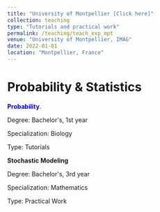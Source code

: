 ```yaml
---
title: "University of Montpellier [Click here]"
collection: teaching
type: "Tutorials and practical work"
permalink: /teaching/teach_exp_mpt
venue: "University of Montpellier, IMAG"
date: 2022-01-01
location: "Montpellier, France"
---
```


# Probability & Statistics 

<span style="color:blue"> **Probability**</span>.

Degree: Bachelor's, 1st year

Specialization: Biology

Type: Tutorials

**Stochastic Modeling**

Degree: Bachelor's, 3rd year

Specialization: Mathematics

Type: Practical Work


